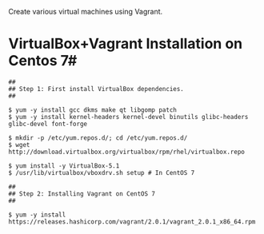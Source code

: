 Create various virtual machines using Vagrant.

# VirtualBox+Vagrant Installation on Centos 7#

```
##
## Step 1: First install VirtualBox dependencies.
##

$ yum -y install gcc dkms make qt libgomp patch
$ yum -y install kernel-headers kernel-devel binutils glibc-headers glibc-devel font-forge

$ mkdir -p /etc/yum.repos.d/; cd /etc/yum.repos.d/
$ wget http://download.virtualbox.org/virtualbox/rpm/rhel/virtualbox.repo

$ yum install -y VirtualBox-5.1
$ /usr/lib/virtualbox/vboxdrv.sh setup # In CentOS 7

##
## Step 2: Installing Vagrant on CentOS 7
##

$ yum -y install https://releases.hashicorp.com/vagrant/2.0.1/vagrant_2.0.1_x86_64.rpm

```


